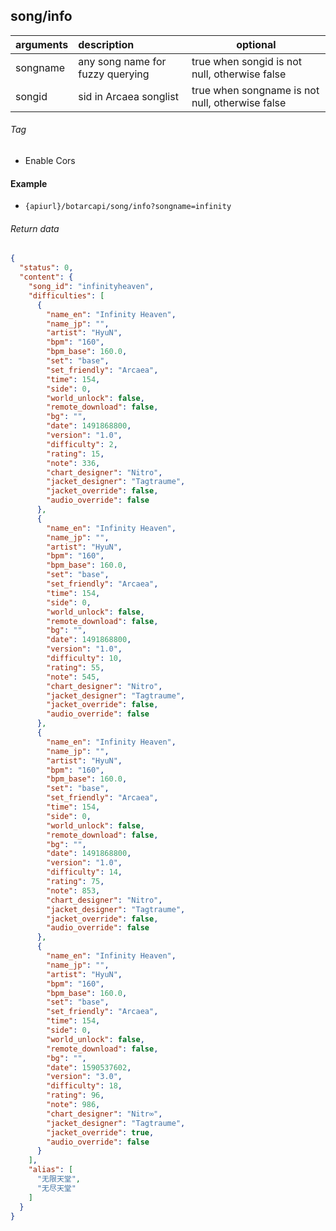 ## song/info

| arguments  | description                                                                | optional                                        |
|:-----------|:---------------------------------------------------------------------------|-------------------------------------------------|
| songname   | any song name for fuzzy querying                                           | true when songid is not null, otherwise false   |
| songid     | sid in Arcaea songlist                                                     | true when songname is not null, otherwise false |

###### Tag

* Enable Cors

#### Example

+ `{apiurl}/botarcapi/song/info?songname=infinity`

###### Return data

```json
{
  "status": 0,
  "content": {
    "song_id": "infinityheaven",
    "difficulties": [
      {
        "name_en": "Infinity Heaven",
        "name_jp": "",
        "artist": "HyuN",
        "bpm": "160",
        "bpm_base": 160.0,
        "set": "base",
        "set_friendly": "Arcaea",
        "time": 154,
        "side": 0,
        "world_unlock": false,
        "remote_download": false,
        "bg": "",
        "date": 1491868800,
        "version": "1.0",
        "difficulty": 2,
        "rating": 15,
        "note": 336,
        "chart_designer": "Nitro",
        "jacket_designer": "Tagtraume",
        "jacket_override": false,
        "audio_override": false
      },
      {
        "name_en": "Infinity Heaven",
        "name_jp": "",
        "artist": "HyuN",
        "bpm": "160",
        "bpm_base": 160.0,
        "set": "base",
        "set_friendly": "Arcaea",
        "time": 154,
        "side": 0,
        "world_unlock": false,
        "remote_download": false,
        "bg": "",
        "date": 1491868800,
        "version": "1.0",
        "difficulty": 10,
        "rating": 55,
        "note": 545,
        "chart_designer": "Nitro",
        "jacket_designer": "Tagtraume",
        "jacket_override": false,
        "audio_override": false
      },
      {
        "name_en": "Infinity Heaven",
        "name_jp": "",
        "artist": "HyuN",
        "bpm": "160",
        "bpm_base": 160.0,
        "set": "base",
        "set_friendly": "Arcaea",
        "time": 154,
        "side": 0,
        "world_unlock": false,
        "remote_download": false,
        "bg": "",
        "date": 1491868800,
        "version": "1.0",
        "difficulty": 14,
        "rating": 75,
        "note": 853,
        "chart_designer": "Nitro",
        "jacket_designer": "Tagtraume",
        "jacket_override": false,
        "audio_override": false
      },
      {
        "name_en": "Infinity Heaven",
        "name_jp": "",
        "artist": "HyuN",
        "bpm": "160",
        "bpm_base": 160.0,
        "set": "base",
        "set_friendly": "Arcaea",
        "time": 154,
        "side": 0,
        "world_unlock": false,
        "remote_download": false,
        "bg": "",
        "date": 1590537602,
        "version": "3.0",
        "difficulty": 18,
        "rating": 96,
        "note": 986,
        "chart_designer": "Nitr∞",
        "jacket_designer": "Tagtraume",
        "jacket_override": true,
        "audio_override": false
      }
    ],
    "alias": [
      "无限天堂",
      "无尽天堂"
    ]
  }
}
```

